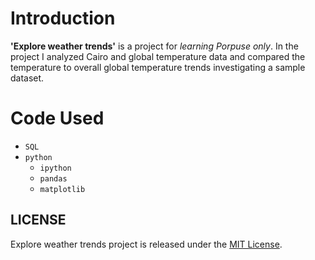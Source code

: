 # Introduction
 **'Explore weather trends'** is a project for *learning Porpuse only*.
 In the project I analyzed Cairo and global temperature data and compared the temperature to overall global temperature trends investigating a sample dataset.

#  Code Used
* `SQL`
* `python` 
  * `ipython`
  * `pandas` 
  * `matplotlib` 


## LICENSE
Explore weather trends project is released under the [MIT License](https://choosealicense.com/licenses/mit/).